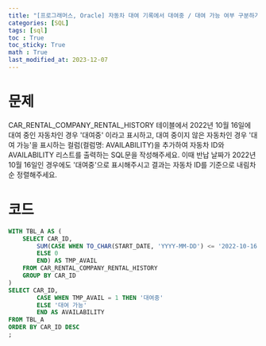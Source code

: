 ```yaml
---
title: "[프로그래머스, Oracle] 자동차 대여 기록에서 대여중 / 대여 가능 여부 구분하기"
categories: [SQL]
tags: [sql]
toc : True
toc_sticky: True
math : True
last_modified_at: 2023-12-07
---
```


# 문제
CAR_RENTAL_COMPANY_RENTAL_HISTORY 테이블에서 2022년 10월 16일에 대여 중인 자동차인 경우 '대여중' 이라고 표시하고, 대여 중이지 않은 자동차인 경우 '대여 가능'을 표시하는 컬럼(컬럼명: AVAILABILITY)을 추가하여 자동차 ID와 AVAILABILITY 리스트를 출력하는 SQL문을 작성해주세요. 이때 반납 날짜가 2022년 10월 16일인 경우에도 '대여중'으로 표시해주시고 결과는 자동차 ID를 기준으로 내림차순 정렬해주세요.


# 코드
```sql
WITH TBL_A AS (
    SELECT CAR_ID,
        SUM(CASE WHEN TO_CHAR(START_DATE, 'YYYY-MM-DD') <= '2022-10-16' AND TO_CHAR(END_DATE, 'YYYY-MM-DD') >= '2022-10-16' THEN 1
        ELSE 0
        END) AS TMP_AVAIL
    FROM CAR_RENTAL_COMPANY_RENTAL_HISTORY
    GROUP BY CAR_ID
)
SELECT CAR_ID,
        CASE WHEN TMP_AVAIL = 1 THEN '대여중'
        ELSE '대여 가능'
        END AS AVAILABILITY
FROM TBL_A
ORDER BY CAR_ID DESC
;
```